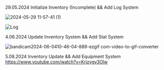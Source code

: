 29.05.2024 Initialize Inventory (Incomplete) && Add Log System 

![2024-05-29 11-57-41 (1)](https://github.com/alihankvlc/_Project_Plan_B_Survival/assets/147824938/d50d8fd5-e081-4ff3-a29d-10286579576c)

![Log](https://github.com/alihankvlc/_Project_Plan_B_Survival/assets/147824938/d8007ac9-04a1-4d1d-9081-3043e428871f)


4.06.2024 Update Inventory System && Add Stat System

![bandicam2024-06-0410-46-04-889-ezgif com-video-to-gif-converter](https://github.com/alihankvlc/_Project_Plan_B_Survival/assets/147824938/1f0d6194-700d-4a09-87f4-2726772b1b76)

5.08.2024 Inventory Update && Add Equipment System
https://www.youtube.com/watch?v=Krjzygy3Olw
